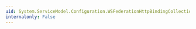 ```yaml
---
uid: System.ServiceModel.Configuration.WSFederationHttpBindingCollectionElement
internalonly: False
---
```

